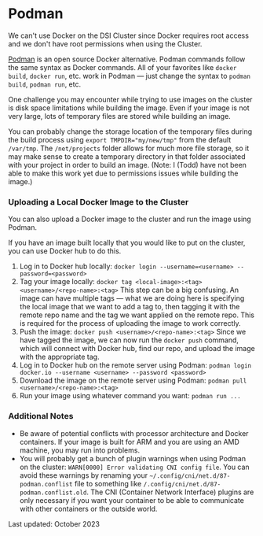 # Podman
We can't use Docker on the DSI Cluster since Docker requires root access and we don't have root permissions when using the Cluster.

[Podman](https://podman.io/) is an open source Docker alternative. Podman commands follow the same syntax as Docker commands. All of your favorites like `docker build`, `docker run`, etc. work in Podman — just change the syntax to `podman build`, `podman run`, etc.

One challenge you may encounter while trying to use images on the cluster is disk space limitations while building the image. Even if your image is not very large, lots of temporary files are stored while building an image. 

You can probably change the storage location of the temporary files during the build process using `export TMPDIR="my/new/tmp"` from the default `/var/tmp`. The `/net/projects` folder allows for much more file storage, so it may make sense to create a temporary directory in that folder associated with your project in order to build an image. (Note: I (Todd) have not been able to make this work yet due to permissions issues while building the image.)

### Uploading a Local Docker Image to the Cluster

You can also upload a Docker image to the cluster and run the image using Podman.

If you have an image built locally that you would like to put on the cluster, you can use Docker hub to do this.

1.  Log in to Docker hub locally:
`docker login --username=<username> --password=<password>`
2. Tag your image locally:
`docker tag <local-image>:<tag> <username>/<repo-name>:<tag>`
This step can be a big confusing. An image can have multiple tags — what we are doing here is specifying the local image that we want to add a tag to, then tagging it with the remote repo name and the tag we want applied on the remote repo. This is required for the process of uploading the image to work correctly.
3. Push the image:
`docker push <username>/<repo-name>:<tag>`
Since we have tagged the image, we can now run the `docker push` command, which will connect with Docker hub, find our repo, and upload the image with the appropriate tag.
4. Log in to Docker hub on the remote server using Podman:
`podman login docker.io --username <username> --password <password>`
5. Download the image on the remote server using Podman:
`podman pull <username>/<repo-name>:<tag>`
6. Run your image using whatever command you want:
`podman run ...`


### Additional Notes
- Be aware of potential conflicts with processor architecture and Docker containers. If your image is built for ARM and you are using an AMD machine, you may run into problems.
- You will probably get a bunch of plugin warnings when using Podman on the cluster: `WARN[0000] Error validating CNI config file`. You can avoid these warnings by renaming your `~/.config/cni/net.d/87-podman.conflist` file to something like `/.config/cni/net.d/87-podman.conflist.old`. The CNI (Container Network Interface) plugins are only necessary if you want your container to be able to communicate with other containers or the outside world.

Last updated: October 2023
